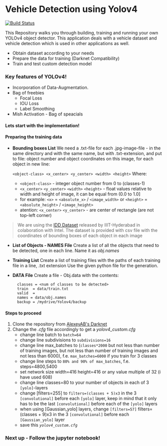 # Vehicle Detection using Yolov4

[![Build Status](https://travis-ci.org/joemccann/dillinger.svg?branch=master)](https://travis-ci.org/joemccann/dillinger)

This Repository walks you through building, training and running your own YOLOv4 object detector. This application deals with a vehicle dataset and vehicle detection which is used in other applications as well.

  - Obtain dataset according to your needs
  - Prepare the data for training (Darknet Compatibility)
  - Train and test custom detection model

### Key features of YOLOv4!

  - Incorporation of Data-Augmentation.
  - Bag of freebies
    - Focal Loss
    - IOU Loss
    - Label Smoothing
 - Mish Activation - Bag of speacials

#### Lets start with the implementation!

#### Preparing the training data
- **Bounding boxes List**
    We need a .txt-file for each .jpg-image-file - in the same directory and with the same name, but with .txt-extension, and put to file: object number and object coordinates on this image, for each object in new line:

    `<object-class> <x_center> <y_center> <width> <height>`
    Where:
    - `<object-class>` - integer object number from 0 to (classes-1)
    - `<x_center>` `<y_center>` `<width>` `<height>` - float values relative to width and height of image, it can be equal from (0.0 to 1.0]
    - for example: `<x>` = `<absolute_x>` / `<image_width>` or `<height>` = `<absolute_height>` / `<image_height>`
    - atention: `<x_center>` `<y_center>` - are center of rectangle (are not top-left corner)

>We are using the [IDD Dataset](https://idd.insaan.iiit.ac.in/) released by IIIT-Hyderabad in colaboration with Intel.
>The dataset is provided with csv file with the coordinates of bounding boxes of each object in each image 

- **List of Objects - NAMES File**
      Create a list of all the objects that need to be detected, one in each line. Name it as *obj.names*

- **Training List**
    Create a list of training files with the paths of each training file in a line, .txt extension
    Use the given python file for the generation.

- **DATA File**
    Create a file - Obj.data with the contents:

        classes = <num of classes to be detected>
        train  = data/train.txt
        valid  = 
        names = data/obj.names
        backup = /mydrive/Yolov4/backup

#### Steps to proceed
1. Clone the repository from [AlexeyAB's Darknet](https://github.com/AlexeyAB/darknet)
2. Change the *.cfg* file accordingly to get a *yolov4_custom.cfg* 
    -  change line batch to `batch=64`
    - change line subdivisions to `subdivisions=16`
    - change line max_batches to (`classes*2000` but not less than number of training images, but not less than number of training images and not less than 6000), f.e. `max_batches=6000` if you train for 3 classes
    - change line steps to `80% and 90% of max_batches`, f.e. steps=4800,5400
    - set network size width=416 height=416 or any value multiple of 32 (i have used 608)
    - change line classes=80 to your number of objects in each of 3 `[yolo]`-layers
    - change [filters=255] to `filters=(classes + 5)x3` in the 3 `[convolutional]` before each `[yolo]` layer, keep in mind that it only has to be the last `[convolutional]` before each of the `[yolo]` layers
    - when using [Gaussian_yolo] layers, change `[filters=57]` filters=(classes + 9)x3 in the 3 `[convolutional]` before each `[Gaussian_yolo]` layer
    - save this *`yolov4_custom.cfg`*

### Next up - Follow the jupyter notebook!
